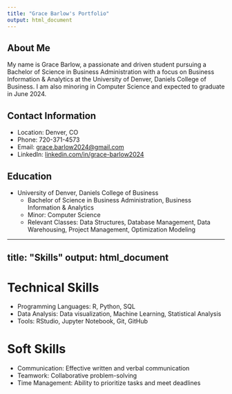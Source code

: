 ```yaml
---
title: "Grace Barlow's Portfolio"
output: html_document
---
```

## About Me
My name is Grace Barlow, a passionate and driven student pursuing a Bachelor of Science in Business Administration with a focus on Business Information & Analytics at the University of Denver, Daniels College of Business. I am also minoring in Computer Science and expected to graduate in June 2024.

## Contact Information
- Location: Denver, CO
- Phone: 720-371-4573
- Email: grace.barlow2024@gmail.com
- LinkedIn: [linkedin.com/in/grace-barlow2024](https://www.linkedin.com/in/grace-barlow2024)

## Education
- University of Denver, Daniels College of Business
  - Bachelor of Science in Business Administration, Business Information & Analytics
  - Minor: Computer Science
  - Relevant Classes: Data Structures, Database Management, Data Warehousing, Project Management, Optimization Modeling

---
title: "Skills"
output: html_document
---

# Technical Skills

- Programming Languages: R, Python, SQL
- Data Analysis: Data visualization, Machine Learning, Statistical Analysis
- Tools: RStudio, Jupyter Notebook, Git, GitHub

# Soft Skills

- Communication: Effective written and verbal communication
- Teamwork: Collaborative problem-solving
- Time Management: Ability to prioritize tasks and meet deadlines
